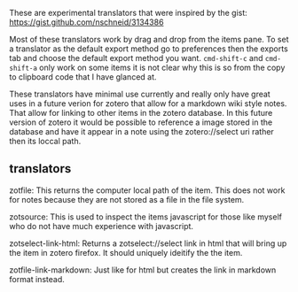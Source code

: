 
These are experimental translators that were inspired by the gist:
https://gist.github.com/nschneid/3134386

Most of these translators work by drag and drop from the items pane. To set a
translator as the default export method go to preferences then the exports tab
and choose the default export method you want.
`cmd-shift-c` and `cmd-shift-a` only work on some items it is not clear why 
this is so from the copy to clipboard code that I have glanced at.

These translators have minimal use currently and really only have great uses
in a future verion for zotero that allow for a markdown wiki style notes. That
allow for linking to other items in the zotero database.  In this future version
of zotero it would be possible to reference a image stored in the database and
have it appear in a note using the zotero://select uri rather then its loccal
path.

## translators

zotfile: This returns the computer local path of the item. This does not work
for notes because they are not stored as a file in the file system.

zotsource: This is used to inspect the items javascript for those like myself
who do not have much experience with javascript.

zotselect-link-html: Returns a zotselect://select link in html that will bring
up the item in zotero firefox.  It should uniquely ideitify the the item.

zotfile-link-markdown: Just like for html but creates the link in markdown 
format instead.
